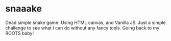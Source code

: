# snaaake
Dead simple snake game. Using HTML canvas, and Vanilla JS.
Just a simple challenge to see what I can do without any fancy tools.
Going back to my ROOTS baby!
